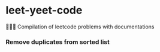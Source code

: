 # leet-yeet-code

👩🏻‍💻 Compilation of leetcode problems with documentations

### Remove duplicates from sorted list

